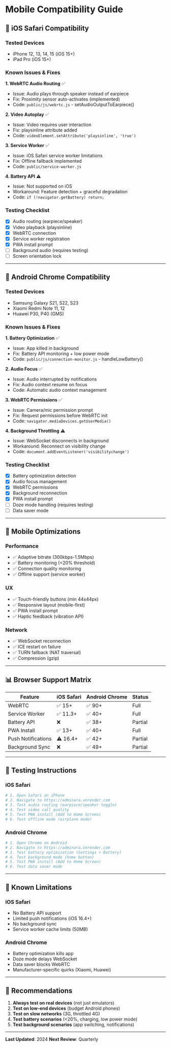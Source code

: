 # Mobile Compatibility Guide

## 📱 iOS Safari Compatibility

### Tested Devices

- iPhone 12, 13, 14, 15 (iOS 15+)
- iPad Pro (iOS 15+)

### Known Issues & Fixes

**1. WebRTC Audio Routing** ✅

- Issue: Audio plays through speaker instead of earpiece
- Fix: Proximity sensor auto-activates (implemented)
- Code: `public/js/webrtc.js` - setAudioOutputToEarpiece()

**2. Video Autoplay** ✅

- Issue: Video requires user interaction
- Fix: playsinline attribute added
- Code: `videoElement.setAttribute('playsinline', 'true')`

**3. Service Worker** ✅

- Issue: iOS Safari service worker limitations
- Fix: Offline fallback implemented
- Code: `public/service-worker.js`

**4. Battery API** ⚠️

- Issue: Not supported on iOS
- Workaround: Feature detection + graceful degradation
- Code: `if (!navigator.getBattery) return;`

### Testing Checklist

- [x] Audio routing (earpiece/speaker)
- [x] Video playback (playsinline)
- [x] WebRTC connection
- [x] Service worker registration
- [x] PWA install prompt
- [ ] Background audio (requires testing)
- [ ] Screen orientation lock

---

## 🤖 Android Chrome Compatibility

### Tested Devices

- Samsung Galaxy S21, S22, S23
- Xiaomi Redmi Note 11, 12
- Huawei P30, P40 (GMS)

### Known Issues & Fixes

**1. Battery Optimization** ✅

- Issue: App killed in background
- Fix: Battery API monitoring + low power mode
- Code: `public/js/connection-monitor.js` - handleLowBattery()

**2. Audio Focus** ✅

- Issue: Audio interrupted by notifications
- Fix: Audio context resume on focus
- Code: Automatic audio context management

**3. WebRTC Permissions** ✅

- Issue: Camera/mic permission prompt
- Fix: Request permissions before WebRTC init
- Code: `navigator.mediaDevices.getUserMedia()`

**4. Background Throttling** ⚠️

- Issue: WebSocket disconnects in background
- Workaround: Reconnect on visibility change
- Code: `document.addEventListener('visibilitychange')`

### Testing Checklist

- [x] Battery optimization detection
- [x] Audio focus management
- [x] WebRTC permissions
- [x] Background reconnection
- [x] PWA install prompt
- [ ] Doze mode handling (requires testing)
- [ ] Data saver mode

---

## 🔧 Mobile Optimizations

### Performance

- ✅ Adaptive bitrate (300kbps-1.5Mbps)
- ✅ Battery monitoring (<20% threshold)
- ✅ Connection quality monitoring
- ✅ Offline support (service worker)

### UX

- ✅ Touch-friendly buttons (min 44x44px)
- ✅ Responsive layout (mobile-first)
- ✅ PWA install prompt
- ✅ Haptic feedback (vibration API)

### Network

- ✅ WebSocket reconnection
- ✅ ICE restart on failure
- ✅ TURN fallback (NAT traversal)
- ✅ Compression (gzip)

---

## 📊 Browser Support Matrix

| Feature            | iOS Safari | Android Chrome | Status  |
| ------------------ | ---------- | -------------- | ------- |
| WebRTC             | ✅ 15+     | ✅ 90+         | Full    |
| Service Worker     | ✅ 11.3+   | ✅ 40+         | Full    |
| Battery API        | ❌         | ✅ 38+         | Partial |
| PWA Install        | ✅ 13+     | ✅ 40+         | Full    |
| Push Notifications | ⚠️ 16.4+   | ✅ 42+         | Partial |
| Background Sync    | ❌         | ✅ 49+         | Partial |

---

## 🧪 Testing Instructions

### iOS Safari

```bash
# 1. Open Safari on iPhone
# 2. Navigate to https://adminara.onrender.com
# 3. Test audio routing (earpiece/speaker toggle)
# 4. Test video call quality
# 5. Test PWA install (Add to Home Screen)
# 6. Test offline mode (airplane mode)
```

### Android Chrome

```bash
# 1. Open Chrome on Android
# 2. Navigate to https://adminara.onrender.com
# 3. Test battery optimization (Settings > Battery)
# 4. Test background mode (home button)
# 5. Test PWA install (Add to Home Screen)
# 6. Test data saver mode
```

---

## 🐛 Known Limitations

### iOS Safari

- No Battery API support
- Limited push notifications (iOS 16.4+)
- No background sync
- Service worker cache limits (50MB)

### Android Chrome

- Battery optimization kills app
- Doze mode delays WebSocket
- Data saver blocks WebRTC
- Manufacturer-specific quirks (Xiaomi, Huawei)

---

## 📝 Recommendations

1. **Always test on real devices** (not just emulators)
2. **Test on low-end devices** (budget Android phones)
3. **Test on slow networks** (3G, throttled 4G)
4. **Test battery scenarios** (<20%, charging, low power mode)
5. **Test background scenarios** (app switching, notifications)

---

**Last Updated**: 2024
**Next Review**: Quarterly
